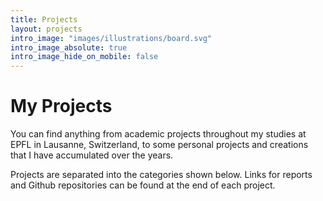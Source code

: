 ```yaml
---
title: Projects
layout: projects
intro_image: "images/illustrations/board.svg"
intro_image_absolute: true
intro_image_hide_on_mobile: false
---
```


# My Projects

You can find anything from academic projects throughout my studies at EPFL in Lausanne, Switzerland, to some personal projects and creations that I have accumulated over the years.

Projects are separated into the categories shown below. Links for reports and Github repositories
can be found at the end of each project.
